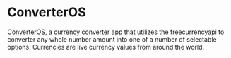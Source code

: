 # ConverterOS
ConverterOS, a currency converter app that utilizes the freecurrencyapi to converter any whole number amount into one of a number of selectable options. Currencies are live currency values from around the world.
